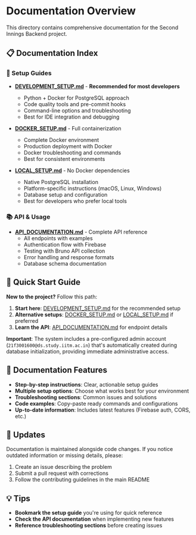 # Documentation Overview

This directory contains comprehensive documentation for the Second Innings Backend project.

## 📋 Documentation Index

### 🚀 Setup Guides

- **[DEVELOPMENT_SETUP.md](DEVELOPMENT_SETUP.md)** - **Recommended for most developers**
  - Python + Docker for PostgreSQL approach
  - Code quality tools and pre-commit hooks
  - Command-line options and troubleshooting
  - Best for IDE integration and debugging

- **[DOCKER_SETUP.md](DOCKER_SETUP.md)** - Full containerization
  - Complete Docker environment
  - Production deployment with Docker
  - Docker troubleshooting and commands
  - Best for consistent environments

- **[LOCAL_SETUP.md](LOCAL_SETUP.md)** - No Docker dependencies
  - Native PostgreSQL installation
  - Platform-specific instructions (macOS, Linux, Windows)
  - Database setup and configuration
  - Best for developers who prefer local tools

### 📚 API & Usage

- **[API_DOCUMENTATION.md](API_DOCUMENTATION.md)** - Complete API reference
  - All endpoints with examples
  - Authentication flow with Firebase
  - Testing with Bruno API collection
  - Error handling and response formats
  - Database schema documentation

## 🎯 Quick Start Guide

**New to the project?** Follow this path:

1. **Start here**: [DEVELOPMENT_SETUP.md](DEVELOPMENT_SETUP.md) for the recommended setup
2. **Alternative setups**: [DOCKER_SETUP.md](DOCKER_SETUP.md) or [LOCAL_SETUP.md](LOCAL_SETUP.md) if preferred
3. **Learn the API**: [API_DOCUMENTATION.md](API_DOCUMENTATION.md) for endpoint details

**Important**: The system includes a pre-configured admin account (`21f3001600@ds.study.iitm.ac.in`) that's automatically created during database initialization, providing immediate administrative access.

## 📖 Documentation Features

- **Step-by-step instructions**: Clear, actionable setup guides
- **Multiple setup options**: Choose what works best for your environment
- **Troubleshooting sections**: Common issues and solutions
- **Code examples**: Copy-paste ready commands and configurations
- **Up-to-date information**: Includes latest features (Firebase auth, CORS, etc.)

## 🔄 Updates

Documentation is maintained alongside code changes. If you notice outdated information or missing details, please:

1. Create an issue describing the problem
2. Submit a pull request with corrections
3. Follow the contributing guidelines in the main README

## 💡 Tips

- **Bookmark the setup guide** you're using for quick reference
- **Check the API documentation** when implementing new features
- **Reference troubleshooting sections** before creating issues
